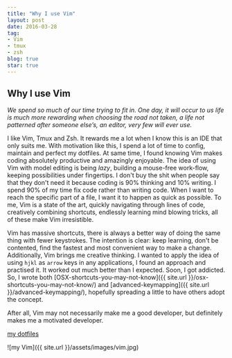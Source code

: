 ```yaml
---
title: "Why I use Vim"
layout: post
date: 2016-03-28 
tag:
- Vim 
- tmux
- zsh
blog: true
star: true
---
```


## Why I use Vim

*We spend so much of our time trying to fit in. One day, it will occur to us life is much more rewarding when choosing the road not taken, a life not patterned after someone else’s, an editor, very few will ever use.*

I like Vim, Tmux and Zsh. It rewards me a lot when I know this is an IDE that only suits me. With motivation like this, I spend a lot of time to config, maintain and perfect my dotfiles. At same time, I found knowing Vim makes coding absolutely productive and amazingly enjoyable. The idea of using Vim with model editing is being *lazy*, building a mouse-free work-flow, keeping possibilities under fingertips. I don't buy the shit when people say that they don't need it because coding is 90% thinking and 10% writing. I spend 90% of my time fix code rather than writing code. When I want to reach the specific part of a file, I want it to happen as quick as possible. To me, Vim is a state of the art, quickly navigating through lines of code, creatively combining shortcuts, endlessly learning mind blowing tricks, all of these make Vim irresistible.

Vim has massive shortcuts, there is always a better way of doing the same thing with fewer keystrokes. The intention is clear: keep learning, don't be contented, find the fastest and most convenient way to make a change. Additionally, Vim brings me creative thinking. I wanted to apply the idea of using `hjkl` as `arrow` keys in any applications, I found an approach and practised it. It worked out much better than I expected. Soon, I got addicted. So, I wrote both [OSX-shortcuts-you-may-not-know]({{ site.url }}/osx-shortcuts-you-may-not-know/) and [advanced-keymapping]({{ site.url }}/advanced-keymapping/), hopefully spreading a little to have others adopt the concept.

After all, Vim may not necessarily make me a good developer, but definitely makes me a motivated developer.

[my dotfiles](https://github.com/yifanchen/dotfiles)

![my Vim]({{ site.url }}/assets/images/vim.jpg)



